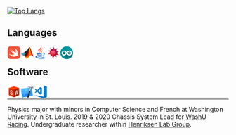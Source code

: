 [![Top
Langs](https://github-readme-stats.vercel.app/api/top-langs/?username=jmahlers&layout=compact&hide=Limbo)](https://github.com/anuraghazra/github-readme-stats)

## Languages

<a href="https://github.com/jmahlers/TelemetryApp">
    <img align="left" alt="Swift" width="30px"
        src="https://raw.githubusercontent.com/jmahlers/jmahlers/master/swift.png" />
</a>
<a href="https://github.com/jmahlers/TS-Optimization-Suite-2019">
<img align="left" alt="MatLAB" width="30px"
    src="https://raw.githubusercontent.com/jmahlers/jmahlers/master/matlab.png" />
</a>
 <img align="left" alt="Java" width="30px" src="https://raw.githubusercontent.com/jmahlers/jmahlers/master/java.png" />
<a href="https://www.wolfram.com/mathematica/">
    <img align="left" alt="Mathematica" width="30px"
    src="https://raw.githubusercontent.com/jmahlers/jmahlers/master/mathematica.png" />
</a>
<img align="left" alt="Arduino" width="30px" src="https://raw.githubusercontent.com/jmahlers/jmahlers/master/arduino.png" />

&nbsp;

## Software

<a href="https://sae.wustl.edu/">
<img align="left" alt="Solidworks" width="30px" src="https://raw.githubusercontent.com/jmahlers/jmahlers/master/solidworks.png" />
</a>
<a href="https://github.com/jmahlers/TelemetryApp">
<img align="left" alt="Xcode" width="30px" src="https://raw.githubusercontent.com/jmahlers/jmahlers/master/xcode.png" />
</a>
<img align="left" alt="Visual Studio Code" width="30px" src="https://raw.githubusercontent.com/github/explore/80688e429a7d4ef2fca1e82350fe8e3517d3494d/topics/visual-studio-code/visual-studio-code.png" />

&nbsp;

---
Physics major with minors in Computer Science and French at Washington University in St. Louis. 2019 & 2020 Chassis System Lead for <a href="https://sae.wustl.edu/"> WashU Racing</a>. Undergraduate researcher within <a href="https://web.physics.wustl.edu/henriksen/">Henriksen Lab Group</a>.
